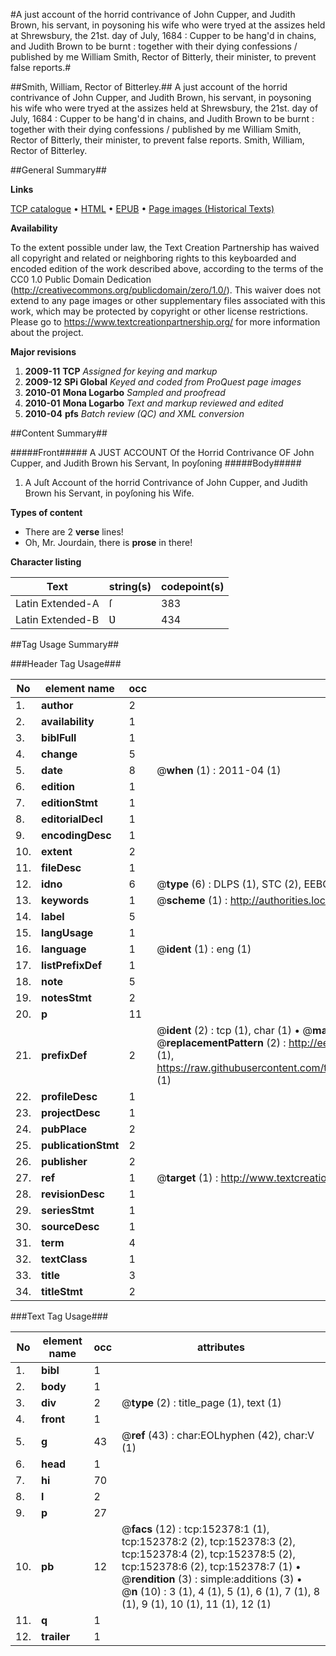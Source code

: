 #A just account of the horrid contrivance of John Cupper, and Judith Brown, his servant, in poysoning his wife who were tryed at the assizes held at Shrewsbury, the 21st. day of July, 1684 : Cupper to be hang'd in chains, and Judith Brown to be burnt : together with their dying confessions / published by me William Smith, Rector of Bitterly, their minister, to prevent false reports.#

##Smith, William, Rector of Bitterley.##
A just account of the horrid contrivance of John Cupper, and Judith Brown, his servant, in poysoning his wife who were tryed at the assizes held at Shrewsbury, the 21st. day of July, 1684 : Cupper to be hang'd in chains, and Judith Brown to be burnt : together with their dying confessions / published by me William Smith, Rector of Bitterly, their minister, to prevent false reports.
Smith, William, Rector of Bitterley.

##General Summary##

**Links**

[TCP catalogue](http://www.ota.ox.ac.uk/tcp/)  • 
[HTML](http://tei.it.ox.ac.uk/tcp/Texts-HTML/free/A93/A93416.html)  • 
[EPUB](http://tei.it.ox.ac.uk/tcp/Texts-EPUB/free/A93/A93416.epub) • 
[Page images (Historical Texts)](https://historicaltexts.jisc.ac.uk/eebo-38875713e)

**Availability**

To the extent possible under law, the Text Creation Partnership has waived all copyright and related or neighboring rights to this keyboarded and encoded edition of the work described above, according to the terms of the CC0 1.0 Public Domain Dedication (http://creativecommons.org/publicdomain/zero/1.0/). This waiver does not extend to any page images or other supplementary files associated with this work, which may be protected by copyright or other license restrictions. Please go to https://www.textcreationpartnership.org/ for more information about the project.

**Major revisions**

1. __2009-11__ __TCP__ *Assigned for keying and markup*
1. __2009-12__ __SPi Global__ *Keyed and coded from ProQuest page images*
1. __2010-01__ __Mona Logarbo__ *Sampled and proofread*
1. __2010-01__ __Mona Logarbo__ *Text and markup reviewed and edited*
1. __2010-04__ __pfs__ *Batch review (QC) and XML conversion*

##Content Summary##

#####Front#####
A JUST ACCOUNT Of the Horrid Contrivance OF John Cupper, and Judith Brown his Servant, In poyſoning 
#####Body#####

1. A Juſt Account of the horrid Contrivance of John Cupper, and Judith Brown his Servant, in poyſoning his Wife.

**Types of content**

  * There are 2 **verse** lines!
  * Oh, Mr. Jourdain, there is **prose** in there!

**Character listing**


|Text|string(s)|codepoint(s)|
|---|---|---|
|Latin Extended-A|ſ|383|
|Latin Extended-B|Ʋ|434|

##Tag Usage Summary##

###Header Tag Usage###

|No|element name|occ|attributes|
|---|---|---|---|
|1.|__author__|2||
|2.|__availability__|1||
|3.|__biblFull__|1||
|4.|__change__|5||
|5.|__date__|8| @__when__ (1) : 2011-04 (1)|
|6.|__edition__|1||
|7.|__editionStmt__|1||
|8.|__editorialDecl__|1||
|9.|__encodingDesc__|1||
|10.|__extent__|2||
|11.|__fileDesc__|1||
|12.|__idno__|6| @__type__ (6) : DLPS (1), STC (2), EEBO-CITATION (1), OCLC (1), VID (1)|
|13.|__keywords__|1| @__scheme__ (1) : http://authorities.loc.gov/ (1)|
|14.|__label__|5||
|15.|__langUsage__|1||
|16.|__language__|1| @__ident__ (1) : eng (1)|
|17.|__listPrefixDef__|1||
|18.|__note__|5||
|19.|__notesStmt__|2||
|20.|__p__|11||
|21.|__prefixDef__|2| @__ident__ (2) : tcp (1), char (1)  •  @__matchPattern__ (2) : ([0-9\-]+):([0-9IVX]+) (1), (.+) (1)  •  @__replacementPattern__ (2) : http://eebo.chadwyck.com/downloadtiff?vid=$1&page=$2 (1), https://raw.githubusercontent.com/textcreationpartnership/Texts/master/tcpchars.xml#$1 (1)|
|22.|__profileDesc__|1||
|23.|__projectDesc__|1||
|24.|__pubPlace__|2||
|25.|__publicationStmt__|2||
|26.|__publisher__|2||
|27.|__ref__|1| @__target__ (1) : http://www.textcreationpartnership.org/docs/. (1)|
|28.|__revisionDesc__|1||
|29.|__seriesStmt__|1||
|30.|__sourceDesc__|1||
|31.|__term__|4||
|32.|__textClass__|1||
|33.|__title__|3||
|34.|__titleStmt__|2||


###Text Tag Usage###

|No|element name|occ|attributes|
|---|---|---|---|
|1.|__bibl__|1||
|2.|__body__|1||
|3.|__div__|2| @__type__ (2) : title_page (1), text (1)|
|4.|__front__|1||
|5.|__g__|43| @__ref__ (43) : char:EOLhyphen (42), char:V (1)|
|6.|__head__|1||
|7.|__hi__|70||
|8.|__l__|2||
|9.|__p__|27||
|10.|__pb__|12| @__facs__ (12) : tcp:152378:1 (1), tcp:152378:2 (2), tcp:152378:3 (2), tcp:152378:4 (2), tcp:152378:5 (2), tcp:152378:6 (2), tcp:152378:7 (1)  •  @__rendition__ (3) : simple:additions (3)  •  @__n__ (10) : 3 (1), 4 (1), 5 (1), 6 (1), 7 (1), 8 (1), 9 (1), 10 (1), 11 (1), 12 (1)|
|11.|__q__|1||
|12.|__trailer__|1||
